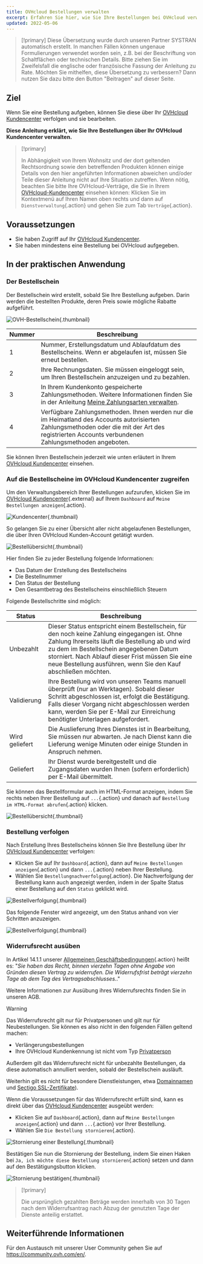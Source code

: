 ```yaml
---
title: OVHcloud Bestellungen verwalten
excerpt: Erfahren Sie hier, wie Sie Ihre Bestellungen bei OVHcloud verwalten
updated: 2022-05-06
---
```


> [!primary]
> Diese Übersetzung wurde durch unseren Partner SYSTRAN automatisch erstellt. In manchen Fällen können ungenaue Formulierungen verwendet worden sein, z.B. bei der Beschriftung von Schaltflächen oder technischen Details. Bitte ziehen Sie im Zweifelsfall die englische oder französische Fassung der Anleitung zu Rate. Möchten Sie mithelfen, diese Übersetzung zu verbessern? Dann nutzen Sie dazu bitte den Button "Beitragen" auf dieser Seite.
>

## Ziel

Wenn Sie eine Bestellung aufgeben, können Sie diese über Ihr [OVHcloud Kundencenter](https://www.ovh.com/auth/?action=gotomanager&from=https://www.ovh.de/&ovhSubsidiary=de) verfolgen und sie bearbeiten.

**Diese Anleitung erklärt, wie Sie Ihre Bestellungen über Ihr OVHcloud Kundencenter verwalten.**

> [!primary]
>
> In Abhängigkeit von Ihrem Wohnsitz und der dort geltenden Rechtsordnung sowie den betreffenden Produkten können einige Details von den hier angeführten Informationen abweichen und/oder Teile dieser Anleitung nicht auf Ihre Situation zutreffen. Wenn nötig, beachten Sie bitte Ihre OVHcloud-Verträge, die Sie in Ihrem [OVHcloud-Kundencenter](https://www.ovh.com/auth/?action=gotomanager&from=https://www.ovh.de/&ovhSubsidiary=de) einsehen können: Klicken Sie im Kontextmenü auf Ihren Namen oben rechts und dann auf `Dienstverwaltung`{.action} und gehen Sie zum Tab `Verträge`{.action}.
>

## Voraussetzungen

- Sie haben Zugriff auf Ihr [OVHcloud Kundencenter](https://www.ovh.com/auth/?action=gotomanager&from=https://www.ovh.de/&ovhSubsidiary=de).
- Sie haben mindestens eine Bestellung bei OVHcloud aufgegeben.

## In der praktischen Anwendung

### Der Bestellschein

Der Bestellschein wird erstellt, sobald Sie Ihre Bestellung aufgeben. Darin werden die bestellten Produkte, deren Preis sowie mögliche Rabatte aufgeführt.

![OVH-Bestellschein](images/order01.png){.thumbnail}

|Nummer|Beschreibung|
|---|---|
|1|Nummer, Erstellungsdatum und Ablaufdatum des Bestellscheins. Wenn er abgelaufen ist, müssen Sie erneut bestellen.|
|2|Ihre Rechnungsdaten. Sie müssen eingeloggt sein, um Ihren Bestellschein anzuzeigen und zu bezahlen.|
|3|In Ihrem Kundenkonto gespeicherte Zahlungsmethoden. Weitere Informationen finden Sie in der Anleitung [Meine Zahlungsarten verwalten](/pages/account_and_service_management/managing_billing_payments_and_services/manage-payment-methods).|
|4|Verfügbare Zahlungsmethoden. Ihnen werden nur die im Heimatland des Accounts autorisierten Zahlungsmethoden oder die mit der Art des registrierten Accounts verbundenen Zahlungsmethoden angeboten.|

Sie können Ihren Bestellschein jederzeit wie unten erläutert in Ihrem [OVHcloud Kundencenter](https://www.ovh.com/auth/?action=gotomanager&from=https://www.ovh.de/&ovhSubsidiary=de) einsehen.

### Auf die Bestellscheine im OVHcloud Kundencenter zugreifen

Um den Verwaltungsbereich Ihrer Bestellungen aufzurufen, klicken Sie im [OVHcloud Kundencenter](https://www.ovh.com/auth/?action=gotomanager&from=https://www.ovh.de/&ovhSubsidiary=de){.external} auf Ihrem `Dashboard` auf `Meine Bestellungen anzeigen`{.action}.

![Kundencenter](images/huborders.png){.thumbnail}

So gelangen Sie zu einer Übersicht aller nicht abgelaufenen Bestellungen, die über Ihren OVHcloud Kunden-Account getätigt wurden.

![Bestellübersicht](images/order03.png){.thumbnail}

Hier finden Sie zu jeder Bestellung folgende Informationen:

- Das Datum der Erstellung des Bestellscheins
- Die Bestellnummer
- Den Status der Bestellung
- Den Gesamtbetrag des Bestellscheins einschließlich Steuern

Folgende Bestellschritte sind möglich:

|Status|Beschreibung|
|---|---|
|Unbezahlt|Dieser Status entspricht einem Bestellschein, für den noch keine Zahlung eingegangen ist. Ohne Zahlung Ihrerseits läuft die Bestellung ab und wird zu dem im Bestellschein angegebenen Datum storniert. Nach Ablauf dieser Frist müssen Sie eine neue Bestellung ausführen, wenn Sie den Kauf abschließen möchten.|
|Validierung|Ihre Bestellung wird von unseren Teams manuell überprüft (nur an Werktagen). Sobald dieser Schritt abgeschlossen ist, erfolgt die Bestätigung. Falls dieser Vorgang nicht abgeschlossen werden kann, werden Sie per E-Mail zur Einreichung benötigter Unterlagen aufgefordert.|
|Wird geliefert|Die Auslieferung Ihres Dienstes ist in Bearbeitung, Sie müssen nur abwarten. Je nach Dienst kann die Lieferung wenige Minuten oder einige Stunden in Anspruch nehmen.|
|Geliefert|Ihr Dienst wurde bereitgestellt und die Zugangsdaten wurden Ihnen (sofern erforderlich) per E-Mail übermittelt.|

Sie können das Bestellformular auch im HTML-Format anzeigen, indem Sie rechts neben Ihrer Bestellung auf `...`{.action} und danach auf `Bestellung im HTML-Format abrufen`{.action} klicken.

![Bestellübersicht](images/order04.png){.thumbnail}

### Bestellung verfolgen

Nach Erstellung Ihres Bestellscheins können Sie Ihre Bestellung über Ihr [OVHcloud Kundencenter](https://www.ovh.com/auth/?action=gotomanager&from=https://www.ovh.de/&ovhSubsidiary=de) verfolgen:

- Klicken Sie auf Ihr `Dashboard`{.action}, dann auf `Meine Bestellungen anzeigen`{.action} und dann `...`{.action} neben Ihrer Bestellung.
- Wählen Sie `Bestellungnachverfolgung`{.action}. Die Nachverfolgung der Bestellung kann auch angezeigt werden, indem in der Spalte Status einer Bestellung auf den `Status` geklickt wird.

![Bestellverfolgung](images/order05b.png){.thumbnail}

Das folgende Fenster wird angezeigt, um den Status anhand von vier Schritten anzuzeigen.

![Bestellverfolgung](images/order06.png){.thumbnail}

### Widerrufsrecht ausüben

In Artikel 14.1.1 unserer [Allgemeinen Geschäftsbedingungen](https://contract.eu.ovhapis.com/1.0/pdf/contrat_genServices-de.pdf){.action} heißt es: "*Sie haben das Recht, binnen vierzehn Tagen ohne Angabe von Gründen diesen Vertrag zu widerrufen. Die Widerrufsfrist beträgt vierzehn Tage ab dem Tag des Vertragsabschlusses.*."

Weitere Informationen zur Ausübung ihres Widerrufsrechts finden Sie in unseren AGB.

> [!warning]
>
> Das Widerrufsrecht gilt nur für Privatpersonen und gilt nur für Neubestellungen. Sie können es also nicht in den folgenden Fällen geltend machen:
>
> - Verlängerungsbestellungen
> - Ihre OVHcloud Kundenkennung ist nicht vom Typ [Privatperson](/pages/account_and_service_management/account_information/all_about_username#account-typ-andern)
>
> Außerdem gilt das Widerrufsrecht nicht für unbezahlte Bestellungen, da diese automatisch annulliert werden, sobald der Bestellschein ausläuft.
>
> Weiterhin gilt es nicht für besondere Dienstleistungen, etwa [Domainnamen](https://www.ovhcloud.com/de/domains/) und [Sectigo SSL-Zertifikate](https://www.ovhcloud.com/de/web-hosting/options/ssl/)).
>

Wenn die Voraussetzungen für das Widerrufsrecht erfüllt sind, kann es direkt über das [OVHcloud Kundencenter](https://www.ovh.com/auth/?action=gotomanager&from=https://www.ovh.de/&ovhSubsidiary=de) ausgeübt werden:

- Klicken Sie auf `Dashboard`{.action}, dann auf `Meine Bestellungen anzeigen`{.action} und dann `...`{.action} vor Ihrer Bestellung.
- Wählen Sie `Die Bestellung stornieren`{.action}.

![Stornierung einer Bestellung](images/cancelorder1.png){.thumbnail}

Bestätigen Sie nun die Stornierung der Bestellung, indem Sie einen Haken bei `Ja, ich möchte diese Bestellung stornieren`{.action} setzen und dann auf den Bestätigungsbutton klicken.

![Stornierung bestätigen](images/cancelorder2.png){.thumbnail}

> [!primary]
>
> Die ursprünglich gezahlten Beträge werden innerhalb von 30 Tagen nach dem Widerrufsantrag nach Abzug der genutzten Tage der Dienste anteilig erstattet.
>

## Weiterführende Informationen

Für den Austausch mit unserer User Community gehen Sie auf <https://community.ovh.com/en/>.
